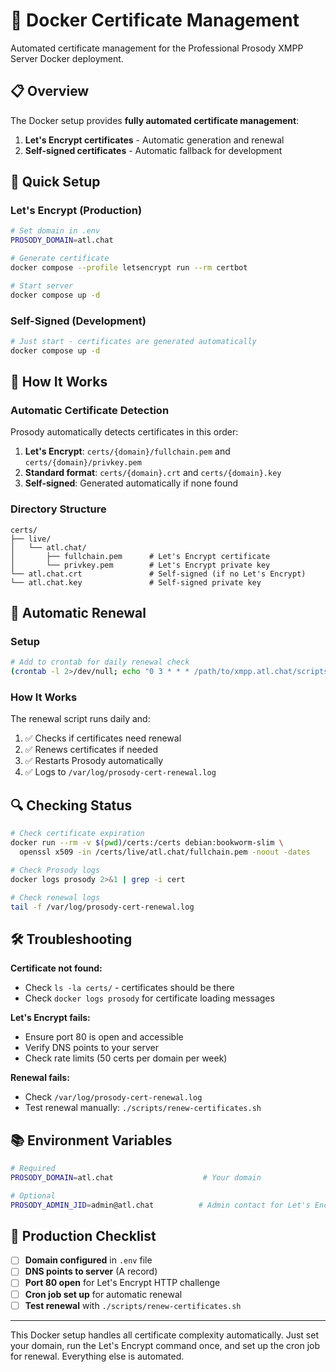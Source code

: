 # 🔐 Docker Certificate Management

Automated certificate management for the Professional Prosody XMPP Server Docker deployment.

## 📋 Overview

The Docker setup provides **fully automated certificate management**:

1. **Let's Encrypt certificates** - Automatic generation and renewal
2. **Self-signed certificates** - Automatic fallback for development

## 🚀 Quick Setup

### Let's Encrypt (Production)

```bash
# Set domain in .env
PROSODY_DOMAIN=atl.chat

# Generate certificate
docker compose --profile letsencrypt run --rm certbot

# Start server
docker compose up -d
```

### Self-Signed (Development)

```bash
# Just start - certificates are generated automatically
docker compose up -d
```

## 🔧 How It Works

### Automatic Certificate Detection

Prosody automatically detects certificates in this order:

1. **Let's Encrypt**: `certs/{domain}/fullchain.pem` and `certs/{domain}/privkey.pem`
2. **Standard format**: `certs/{domain}.crt` and `certs/{domain}.key`
3. **Self-signed**: Generated automatically if none found

### Directory Structure

```
certs/
├── live/
│   └── atl.chat/
│       ├── fullchain.pem      # Let's Encrypt certificate
│       └── privkey.pem        # Let's Encrypt private key
└── atl.chat.crt               # Self-signed (if no Let's Encrypt)
└── atl.chat.key               # Self-signed private key
```

## 🔄 Automatic Renewal

### Setup

```bash
# Add to crontab for daily renewal check
(crontab -l 2>/dev/null; echo "0 3 * * * /path/to/xmpp.atl.chat/scripts/renew-certificates.sh") | crontab -
```

### How It Works

The renewal script runs daily and:

1. ✅ Checks if certificates need renewal
2. ✅ Renews certificates if needed
3. ✅ Restarts Prosody automatically
4. ✅ Logs to `/var/log/prosody-cert-renewal.log`

## 🔍 Checking Status

```bash
# Check certificate expiration
docker run --rm -v $(pwd)/certs:/certs debian:bookworm-slim \
  openssl x509 -in /certs/live/atl.chat/fullchain.pem -noout -dates

# Check Prosody logs
docker logs prosody 2>&1 | grep -i cert

# Check renewal logs
tail -f /var/log/prosody-cert-renewal.log
```

## 🛠️ Troubleshooting

**Certificate not found:**

- Check `ls -la certs/` - certificates should be there
- Check `docker logs prosody` for certificate loading messages

**Let's Encrypt fails:**

- Ensure port 80 is open and accessible
- Verify DNS points to your server
- Check rate limits (50 certs per domain per week)

**Renewal fails:**

- Check `/var/log/prosody-cert-renewal.log`
- Test renewal manually: `./scripts/renew-certificates.sh`

## 📚 Environment Variables

```bash
# Required
PROSODY_DOMAIN=atl.chat                    # Your domain

# Optional
PROSODY_ADMIN_JID=admin@atl.chat          # Admin contact for Let's Encrypt
```

## 🎯 Production Checklist

- [ ] **Domain configured** in `.env` file
- [ ] **DNS points to server** (A record)
- [ ] **Port 80 open** for Let's Encrypt HTTP challenge
- [ ] **Cron job set up** for automatic renewal
- [ ] **Test renewal** with `./scripts/renew-certificates.sh`

---

This Docker setup handles all certificate complexity automatically. Just set your domain, run the Let's Encrypt command once, and set up the cron job for renewal. Everything else is automated.
